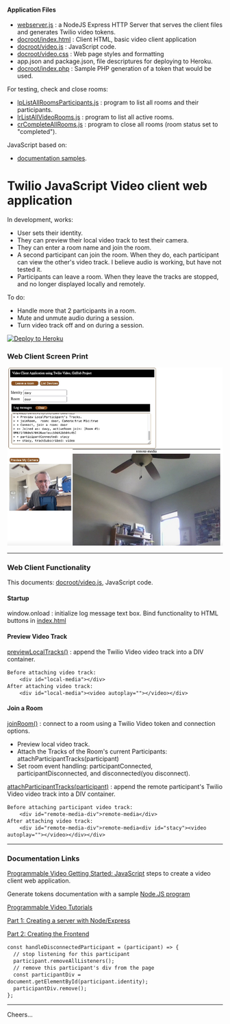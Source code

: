 #### Application Files

+ [webserver.js](webserver.js) : a NodeJS Express HTTP Server that serves the client files 
and generates Twilio video tokens.
+ [docroot/index.html](docroot/index.html) : Client HTML, basic video client application
+ [docroot/video.js](docroot/video.js) : JavaScript code.
+ [docroot/video.css](docroot/video.css) : Web page styles and formatting
+ app.json and package.json, file descriptures for deploying to Heroku.
+ [docroot/index.php](docroot/index.php) : Sample PHP generation of a token that would be used.

For testing, check and close rooms:
+ [lpListAllRoomsParticipants.js](lpListAllRoomsParticipants.js) : program to list all rooms and their participants.
+ [lrListAllVideoRooms.js](crCompleteAllRooms.js) : program to list all active rooms.
+ [crCompleteAllRooms.js](crCompleteAllRooms.js) : program to close all rooms (room status set to "completed").

JavaScript based on:
+ [documentation samples](https://www.twilio.com/docs/video/javascript-getting-started).

# Twilio JavaScript Video client web application 

In development, works:
+ User sets their identity.
+ They can preview their local video track to test their camera.
+ They can enter a room name and join the room.
+ A second participant can join the room. When they do, each participant can view the other's video track.
I believe audio is working, but have not tested it.
+ Participants can leave a room. When they leave the tracks are stopped, and no longer displayed locally and remotely.

To do:
+ Handle more that 2 participants in a room.
+ Mute and unmute audio during a session.
+ Turn video track off and on during a session.

[![Deploy to Heroku](https://www.herokucdn.com/deploy/button.svg)](https://heroku.com/deploy?template=https://github.com/tigerfarm/tfpvideo)

### Web Client Screen Print

<img src="tfpvideo.jpg" width="600"/>

--------------------------------------------------------------------------------
### Web Client Functionality

This documents: [docroot/video.js](docroot/video.js), JavaScript code.

#### Startup
window.onload : initialize log message text box. Bind functionality to HTML buttons in [index.html](docroot/index.html)

#### Preview Video Track
[previewLocalTracks()](https://www.twilio.com/docs/video/javascript-getting-started#display-a-camera-preview)
: append the Twilio Video video track into a DIV container.
````
Before attaching video track:
    <div id="local-media"></div>
After attaching video track:
    <div id="local-media"><video autoplay=""></video></div>
````

#### Join a Room
[joinRoom()](https://www.twilio.com/docs/video/javascript-getting-started#connect-to-a-room)
: connect to a room using a Twilio Video token and connection options.
+ Preview local video track.
+ Attach the Tracks of the Room's current Participants: attachParticipantTracks(participant)
+ Set room event handling: participantConnected, participantDisconnected, and disconnected(you disconnect).

[attachParticipantTracks(participant)](https://www.twilio.com/docs/video/javascript-getting-started#display-a-remote-participants-video)
: append the remote participant's Twilio Video video track into a DIV container.
````
Before attaching participant video track:
    <div id="remote-media-div">remote-media</div>
After attaching video track:
    <div id="remote-media-div">remote-media<div id="stacy"><video autoplay=""></video></div></div>
````

--------------------------------------------------------------------------------
### Documentation Links

[Programmable Video Getting Started: JavaScript](https://www.twilio.com/docs/video/javascript-getting-started)
steps to create a video client web application.

Generate tokens documentation with a sample
[Node.JS program](https://www.twilio.com/docs/iam/access-tokens?code-sample=code-create-an-access-token-for-video&code-language=Node.js&code-sdk-version=3.x)

[Programmable Video Tutorials](https://www.twilio.com/docs/video/tutorials)

[Part 1: Creating a server with Node/Express](https://www.twilio.com/docs/video/tutorials/get-started-with-twilio-video-node-express-server)

[Part 2: Creating the Frontend](https://www.twilio.com/docs/video/tutorials/get-started-with-twilio-video-node-express-frontend)
````
const handleDisconnectedParticipant = (participant) => {
  // stop listening for this participant
  participant.removeAllListeners();
  // remove this participant's div from the page
  const participantDiv = document.getElementById(participant.identity);
  participantDiv.remove();
};
````

--------------------------------------------------------------------------------

Cheers...
